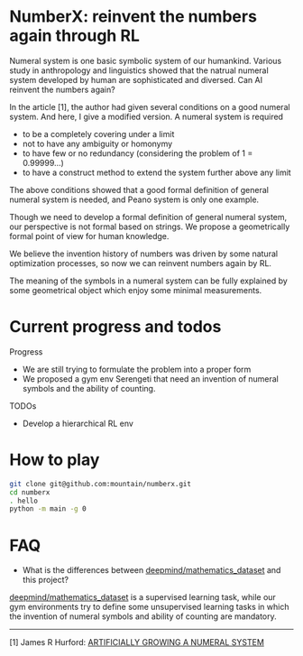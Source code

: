# NumberX: reinvent the numbers again through RL

Numeral system is one basic symbolic system of our humankind. Various study in anthropology and linguistics showed that
the natrual numeral system developed by human are sophisticated and diversed. Can AI reinvent the numbers again?

In the article [1], the author had given several conditions on a good numeral system.
And here, I give a modified version. A numeral system is required
* to be a completely covering under a limit
* not to have any ambiguity or homonymy
* to have few or no redundancy (considering the problem of 1 = 0.99999...)
* to have a construct method to extend the system further above any limit

The above conditions showed that a good formal definition of general numeral system is needed,
and Peano system is only one example.

Though we need to develop a formal definition of general numeral system, our perspective is not formal based on strings.
We propose a geometrically formal point of view for human knowledge.

We believe the invention history of numbers was driven by some natural optimization processes,
so now we can reinvent numbers again by RL.

The meaning of the symbols in a numeral system can be fully explained by some geometrical object which enjoy some minimal measurements.

Current progress and todos
================
Progress

* We are still trying to formulate the problem into a proper form
* We proposed a gym env Serengeti that need an invention of numeral symbols and the ability of counting.

TODOs

* Develop a hierarchical RL env 

How to play
===========

```bash
git clone git@github.com:mountain/numberx.git
cd numberx
. hello
python -m main -g 0
```

FAQ
====

* What is the differences between [deepmind/mathematics_dataset](https://github.com/deepmind/mathematics_dataset) and this project?

[deepmind/mathematics_dataset](https://github.com/deepmind/mathematics_dataset) is a supervised learning task, 
while our gym environments try to define some unsupervised learning tasks in which the invention of numeral symbols and ability of counting are mandatory.

----

[1] James R Hurford: [ARTIFICIALLY GROWING A NUMERAL SYSTEM](http://www.lel.ed.ac.uk/~jim/grownum.html)







